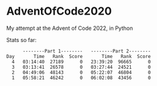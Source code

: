 # AdventOfCode2020
My attempt at the Advent of Code 2022, in Python

Stats so far:
```
      --------Part 1--------   --------Part 2--------
Day       Time   Rank  Score       Time   Rank  Score
  4   03:14:40  27189      0   23:39:20  96665      0
  3   03:13:41  26578      0   03:27:44  24521      0
  2   04:49:06  48143      0   05:22:07  46804      0
  1   05:58:21  46242      0   06:02:08  43456      0
```